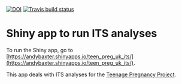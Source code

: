 <!-- badges: start -->
[![DOI](https://zenodo.org/badge/178061136.svg)](https://zenodo.org/badge/latestdoi/178061136)
[![Travis build status](https://travis-ci.org/andrewbaxter439/ITS_shinyapp.svg?branch=master)](https://travis-ci.org/andrewbaxter439/ITS_shinyapp)
<!-- badges: end -->

# Shiny app to run ITS analyses

To run the Shiny app, go to [https://andybaxter.shinyapps.io/teen_preg_uk_its/](https://andybaxter.shinyapps.io/teen_preg_uk_its/).

This app deals with ITS analyses for the [Teenage Pregnancy Project](https://github.com/andrewbaxter439/teen-preg-project).
